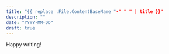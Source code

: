 ```yaml
---
title: "{{ replace .File.ContentBaseName "-" " " | title }}"
description: ""
date: "YYYY-MM-DD"
draft: true
---
```


Happy writing!
